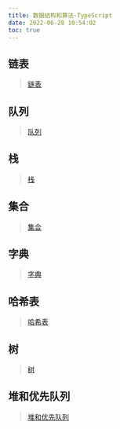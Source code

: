 ```yaml
---
title: 数据结构和算法-TypeScript
date: 2022-06-28 10:54:02
toc: true
---
```


## 链表
>[链表](/All/algorithm-ts/LinkedList "链表")

## 队列
>[队列](/All/algorithm-ts/Queue "队列")

## 栈
>[栈](/All/algorithm-ts/Stack "栈")

## 集合
>[集合](/All/algorithm-ts/Set "集合")

## 字典
>[字典](/All/algorithm-ts/Dictionnary "集合")

## 哈希表
>[哈希表](/All/algorithm-ts/HashTable "哈希表")

## 树
>[树](/All/algorithm-ts/Tree "树")

## 堆和优先队列
>[堆和优先队列](/All/algorithm-ts/Heap "堆和优先队列")